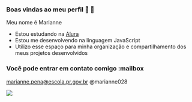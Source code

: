 ### Boas vindas ao meu  perfil 💙 👋

Meu nome é Marianne

- Estou estudando na [Alura ](http://www.alura.com.br)
- Estou me desenvolvendo na linguagem JavaScript
- Utilizo esse espaço para minha organização e compartilhamento dos meus projetos desenvolvidos

### Você pode entrar em contato comigo :mailbox

marianne.pena@escola.pr.gov.br
@marianne028


![](https://media.tenor.com/SqWUSll-iiQAAAAM/cute.gif)
